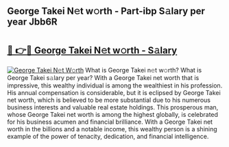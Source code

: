 ## George Takei N𝚎t w𝚘rth - Part-ibp S𝚊lary per year Jbb6R

# <h2><a href="http://gc04ycb.nevu.top/?p=George+Takei">🔗 👉🔴 George Takei N𝚎t w𝚘rth - S𝚊lary</a></h2>

[![George Takei N𝚎t W𝚘rth](https://i.imgur.com/Oavwk0R.jpeg)](http://gc04ycb.nevu.top/?p=George+Takei)
What is George Takei n𝚎t w𝚘rth? What is George Takei s𝚊lary per year?
With a George Takei net worth that is impressive, this wealthy individual is among the wealthiest in his profession. His annual compensation is considerable, but it is eclipsed by George Takei net worth, which is believed to be more substantial due to his numerous business interests and valuable real estate holdings. This prosperous man, whose George Takei net worth is among the highest globally, is celebrated for his business acumen and financial brilliance. With a George Takei net worth in the billions and a notable income, this wealthy person is a shining example of the power of tenacity, dedication, and financial intelligence.
